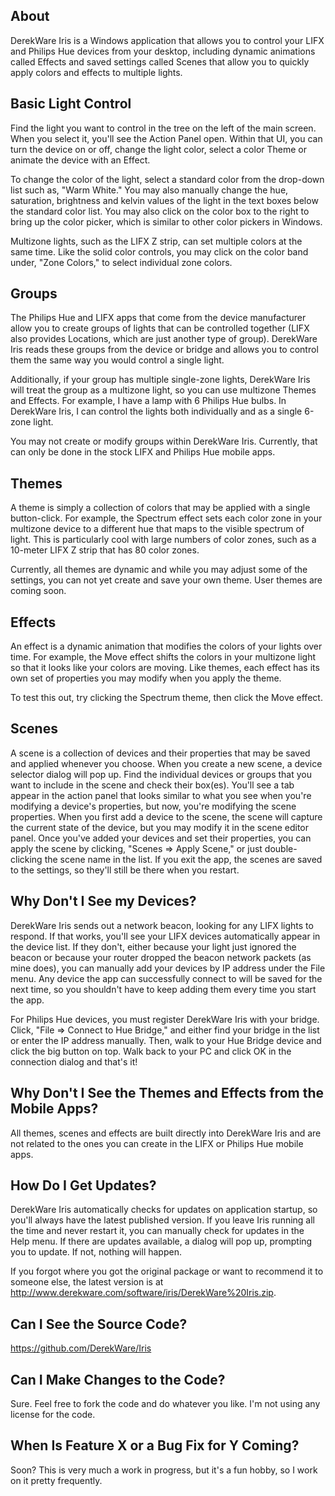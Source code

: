 ## About

DerekWare Iris is a Windows application that allows you to control your LIFX and Philips Hue devices from your desktop, including dynamic animations called Effects and saved settings called Scenes that allow you to quickly apply colors and effects to multiple lights.


## Basic Light Control

Find the light you want to control in the tree on the left of the main screen. When you select it, you'll see the Action Panel open. Within that UI, you can turn the device on or off, change the light color, select a color Theme or animate the device with an Effect.

To change the color of the light, select a standard color from the drop-down list such as, "Warm White." You may also manually change the hue, saturation, brightness and kelvin values of the light in the text boxes below the standard color list. You may also click on the color box to the right to bring up the color picker, which is similar to other color pickers in Windows.

Multizone lights, such as the LIFX Z strip, can set multiple colors at the same time. Like the solid color controls, you may click on the color band under, "Zone Colors," to select individual zone colors.


## Groups

The Philips Hue and LIFX apps that come from the device manufacturer allow you to create groups of lights that can be controlled together (LIFX also provides Locations, which are just another type of group). DerekWare Iris reads these groups from the device or bridge and allows you to control them the same way you would control a single light.

Additionally, if your group has multiple single-zone lights, DerekWare Iris will treat the group as a multizone light, so you can use multizone Themes and Effects. For example, I have a lamp with 6 Philips Hue bulbs. In DerekWare Iris, I can control the lights both individually and as a single 6-zone light.

You may not create or modify groups within DerekWare Iris. Currently, that can only be done in the stock LIFX and Philips Hue mobile apps.


## Themes

A theme is simply a collection of colors that may be applied with a single button-click. For example, the Spectrum effect sets each color zone in your multizone device to a different hue that maps to the visible spectrum of light. This is particularly cool with large numbers of color zones, such as a 10-meter LIFX Z strip that has 80 color zones.

Currently, all themes are dynamic and while you may adjust some of the settings, you can not yet create and save your own theme. User themes are coming soon.


## Effects

An effect is a dynamic animation that modifies the colors of your lights over time. For example, the Move effect shifts the colors in your multizone light so that it looks like your colors are moving. Like themes, each effect has its own set of properties you may modify when you apply the theme.

To test this out, try clicking the Spectrum theme, then click the Move effect.


## Scenes

A scene is a collection of devices and their properties that may be saved and applied whenever you choose. When you create a new scene, a device selector dialog will pop up. Find the individual devices or groups that you want to include in the scene and check their box(es). You'll see a tab appear in the action panel that looks similar to what you see when you're modifying a device's properties, but now, you're modifying the scene properties. When you first add a device to the scene, the scene will capture the current state of the device, but you may modify it in the scene editor panel. Once you've added your devices and set their properties, you can apply the scene by clicking, "Scenes => Apply Scene," or just double-clicking the scene name in the list. If you exit the app, the scenes are saved to the settings, so they'll still be there when you restart.


## Why Don't I See my Devices?

DerekWare Iris sends out a network beacon, looking for any LIFX lights to respond. If that works, you'll see your LIFX devices automatically appear in the device list. If they don't, either because your light just ignored the beacon or because your router dropped the beacon network packets (as mine does), you can manually add your devices by IP address under the File menu. Any device the app can successfully connect to will be saved for the next time, so you shouldn't have to keep adding them every time you start the app.

For Philips Hue devices, you must register DerekWare Iris with your bridge. Click, "File => Connect to Hue Bridge," and either find your bridge in the list or enter the IP address manually. Then, walk to your Hue Bridge device and click the big button on top. Walk back to your PC and click OK in the connection dialog and that's it!


## Why Don't I See the Themes and Effects from the Mobile Apps?

All themes, scenes and effects are built directly into DerekWare Iris and are not related to the ones you can create in the LIFX or Philips Hue mobile apps.


## How Do I Get Updates?

DerekWare Iris automatically checks for updates on application startup, so you'll always have the latest published version. If you leave Iris running all the time and never restart it, you can manually check for updates in the Help menu. If there are updates available, a dialog will pop up, prompting you to update. If not, nothing will happen.

If you forgot where you got the original package or want to recommend it to someone else, the latest version is at http://www.derekware.com/software/iris/DerekWare%20Iris.zip.


## Can I See the Source Code?

https://github.com/DerekWare/Iris


## Can I Make Changes to the Code?

Sure. Feel free to fork the code and do whatever you like. I'm not using any license for the code.


## When Is Feature X or a Bug Fix for Y Coming?

Soon? This is very much a work in progress, but it's a fun hobby, so I work on it pretty frequently.

